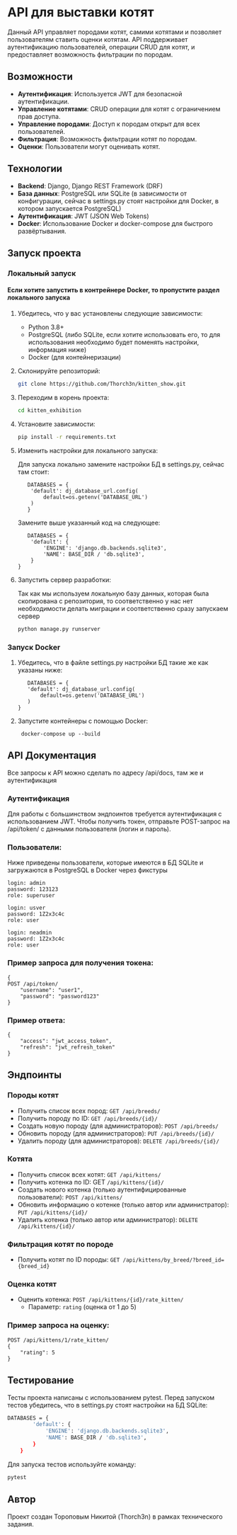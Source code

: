 # API для выставки котят

Данный API управляет породами котят, самими котятами и позволяет пользователям ставить оценки котятам. API поддерживает аутентификацию пользователей, операции CRUD для котят, и предоставляет возможность фильтрации по породам.

## Возможности

- **Аутентификация**: Используется JWT для безопасной аутентификации.
- **Управление котятами**: CRUD операции для котят с ограничением прав доступа.
- **Управление породами**: Доступ к породам открыт для всех пользователей.
- **Фильтрация**: Возможность фильтрации котят по породам.
- **Оценки**: Пользователи могут оценивать котят.

## Технологии

- **Backend**: Django, Django REST Framework (DRF)
- **База данных**: PostgreSQL или SQLite (в зависимости от конфигурации, сейчас в settings.py стоят настройки для Docker, в котором запускается PostgreSQL)
- **Аутентификация**: JWT (JSON Web Tokens)
- **Docker**: Использование Docker и docker-compose для быстрого развёртывания.

## Запуск проекта

### Локальный запуск
 #### Если хотите запустить в контрейнере Docker, то пропустите раздел локального запуска
1. Убедитесь, что у вас установлены следующие зависимости:
   - Python 3.8+
   - PostgreSQL (либо SQLite, если хотите использовать его, то для использования необходимо будет поменять настройки, информация ниже)
   - Docker (для контейнеризации)

2. Склонируйте репозиторий:
   ```bash
   git clone https://github.com/Thorch3n/kitten_show.git
   ```
3. Переходим в корень проекта:
    ```bash
    cd kitten_exhibition
    ```
4. Установите зависимости:
   ```bash
   pip install -r requirements.txt
   ```
5. Изменить настройки для локального запуска:

    Для запуска локально замените настройки БД в settings.py, сейчас там стоит:
    ```
       DATABASES = {
        'default': dj_database_url.config(
            default=os.getenv('DATABASE_URL')
        )
       }
    ```
    Замените выше указанный код на следующее:
    ```
       DATABASES = {
        'default': {
            'ENGINE': 'django.db.backends.sqlite3',
            'NAME': BASE_DIR / 'db.sqlite3',
        }
    }
   ```
6. Запустить сервер разработки:

    Так как мы используем локальную базу данных, которая была скопирована с репозитория, то соответственно у нас нет 
необходимости делать миграции и соответственно сразу запускаем сервер
    ```bash
    python manage.py runserver
    ```

### Запуск Docker

1. Убедитесь, что в файле settings.py настройки БД такие же как указаны ниже:
    ```
       DATABASES = {
       'default': dj_database_url.config(
           default=os.getenv('DATABASE_URL')
       )
   }
    ```
2. Запустите контейнеры с помощью Docker:
   ```
    docker-compose up --build
   ```
## API Документация
Все запросы к API можно сделать по адресу /api/docs, там же и аутентификация
### Аутентификация

Для работы с большинством эндпоинтов требуется аутентификация с использованием JWT. Чтобы получить токен, отправьте POST-запрос на /api/token/ с данными пользователя (логин и пароль).

### Пользователи:

Ниже приведены пользователи, которые имеются в БД SQLite и загружаются в PostgreSQL в Docker через фикстуры

```
login: admin
password: 123123
role: superuser
```
```
login: usver
password: 1Z2x3c4c
role: user
```
```
login: neadmin
password: 1Z2x3c4c
role: user
```

### Пример запроса для получения токена:
```
{
POST /api/token/
    "username": "user1",
    "password": "password123"
}
```
### Пример ответа:
```
{
    "access": "jwt_access_token",
    "refresh": "jwt_refresh_token"
}
```
## Эндпоинты
### Породы котят
- Получить список всех пород: ```GET /api/breeds/```
- Получить породу по ID: ```GET /api/breeds/{id}/```
- Создать новую породу (для администраторов): ```POST /api/breeds/```
- Обновить породу (для администраторов): ```PUT /api/breeds/{id}/```
- Удалить породу (для администраторов): ```DELETE /api/breeds/{id}/```
### Котята
- Получить список всех котят: ```GET /api/kittens/```
- Получить котенка по ID: GET ```/api/kittens/{id}/```
- Создать нового котенка (только аутентифицированные пользователи): ```POST /api/kittens/```
- Обновить информацию о котенке (только автор или администратор): ```PUT /api/kittens/{id}/```
- Удалить котенка (только автор или администратор): ```DELETE /api/kittens/{id}/```
### Фильтрация котят по породе
- Получить котят по ID породы: ```GET /api/kittens/by_breed/?breed_id={breed_id}```
### Оценка котят
- Оценить котенка: ```POST /api/kittens/{id}/rate_kitten/```
    - Параметр: ```rating``` (оценка от 1 до 5)
### Пример запроса на оценку:
```
POST /api/kittens/1/rate_kitten/
{
    "rating": 5
}
```
## Тестирование
    
Тесты проекта написаны с использованием pytest. 
Перед запуском тестов убедитесь, что в settings.py стоят настройки на БД SQLite:
```bash
DATABASES = {
        'default': {
            'ENGINE': 'django.db.backends.sqlite3',
            'NAME': BASE_DIR / 'db.sqlite3',
        }
    }
```
Для запуска тестов используйте команду:
```bash
pytest
```

## Автор
Проект создан Тороповым Никитой (Thorch3n) в рамках технического задания.

